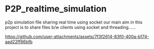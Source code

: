 # P2P_realtime_simulation
p2p simulation file sharing real time using socket
our main aim in this project is to share files b/w clients using socket and threading......

https://github.com/user-attachments/assets/7f3f2614-83f0-400a-b174-aad22ff66bfb

